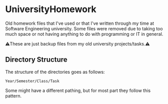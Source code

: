 # UniversityHomework
Old homework files that I've used or that I've written through my time at Software Engineering university. Some files were removed due to taking too much space or not having anything to do with programming or IT in general.

:warning:These are just backup files from my old university projects/tasks.:warning:

## Directory Structure

The structure of the directories goes as follows:

```Year/Semester/Class/Task```

Some might have a different pathing, but for most part they follow this pattern.
